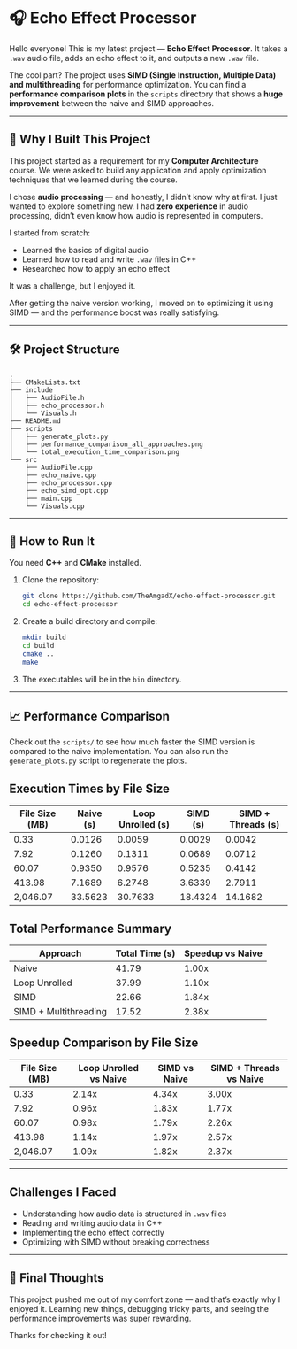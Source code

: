 # 🎧 Echo Effect Processor

Hello everyone! This is my latest project — **Echo Effect Processor**.
It takes a `.wav` audio file, adds an echo effect to it, and outputs a new `.wav` file.

The cool part? The project uses **SIMD (Single Instruction, Multiple Data) and multithreading** for performance optimization. You can find a **performance comparison plots** in the `scripts` directory that shows a **huge improvement** between the naive and SIMD approaches.

---

## 🧠 Why I Built This Project

This project started as a requirement for my **Computer Architecture** course.
We were asked to build any application and apply optimization techniques that we learned during the course.

I chose **audio processing** — and honestly, I didn’t know why at first. I just wanted to explore something new. I had **zero experience** in audio processing, didn’t even know how audio is represented in computers.

I started from scratch:

* Learned the basics of digital audio
* Learned how to read and write `.wav` files in C++
* Researched how to apply an echo effect

It was a challenge, but I enjoyed it.

After getting the naive version working, I moved on to optimizing it using SIMD — and the performance boost was really satisfying.

---

## 🛠️ Project Structure

```
.
├── CMakeLists.txt
├── include
│   ├── AudioFile.h
│   ├── echo_processor.h
│   └── Visuals.h
├── README.md
├── scripts
│   ├── generate_plots.py
│   ├── performance_comparison_all_approaches.png
│   └── total_execution_time_comparison.png
└── src
    ├── AudioFile.cpp
    ├── echo_naive.cpp
    ├── echo_processor.cpp
    ├── echo_simd_opt.cpp
    ├── main.cpp
    └── Visuals.cpp
```

---

## 🚀 How to Run It

You need **C++** and **CMake** installed.

1. Clone the repository:

   ```bash
   git clone https://github.com/TheAmgadX/echo-effect-processor.git
   cd echo-effect-processor
   ```
2. Create a build directory and compile:

   ```bash
   mkdir build
   cd build
   cmake ..
   make
   ```
3. The executables will be in the `bin` directory.

---

## 📈 Performance Comparison

Check out the `scripts/` to see how much faster the SIMD version is compared to the naive implementation. You can also run the `generate_plots.py` script to regenerate the plots.

## Execution Times by File Size

| File Size (MB) | Naive (s) | Loop Unrolled (s) | SIMD (s) | SIMD + Threads (s) |
|----------------|-----------|-------------------|----------|--------------------|
| 0.33           | 0.0126    | 0.0059           | 0.0029   | 0.0042            |
| 7.92           | 0.1260    | 0.1311           | 0.0689   | 0.0712            |
| 60.07          | 0.9350    | 0.9576           | 0.5235   | 0.4142            |
| 413.98         | 7.1689    | 6.2748           | 3.6339   | 2.7911            |
| 2,046.07       | 33.5623   | 30.7633          | 18.4324  | 14.1682           |

## Total Performance Summary

| Approach | Total Time (s) | Speedup vs Naive |
|----------|----------------|------------------|
| Naive | 41.79 | 1.00x |
| Loop Unrolled | 37.99 | 1.10x |
| SIMD | 22.66 | 1.84x |
| SIMD + Multithreading | 17.52 | 2.38x |

## Speedup Comparison by File Size

| File Size (MB) | Loop Unrolled vs Naive | SIMD vs Naive | SIMD + Threads vs Naive |
|----------------|------------------------|---------------|-------------------------|
| 0.33           | 2.14x                 | 4.34x         | 3.00x                   |
| 7.92           | 0.96x                 | 1.83x         | 1.77x                   |
| 60.07          | 0.98x                 | 1.79x         | 2.26x                   |
| 413.98         | 1.14x                 | 1.97x         | 2.57x                   |
| 2,046.07       | 1.09x                 | 1.82x         | 2.37x                   |

---

## Challenges I Faced

* Understanding how audio data is structured in `.wav` files
* Reading and writing audio data in C++
* Implementing the echo effect correctly
* Optimizing with SIMD without breaking correctness

---

## 💬 Final Thoughts

This project pushed me out of my comfort zone — and that’s exactly why I enjoyed it.
Learning new things, debugging tricky parts, and seeing the performance improvements was super rewarding.

Thanks for checking it out!
